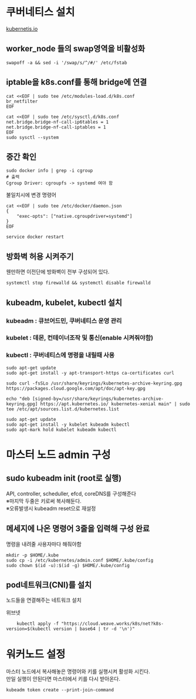 # 쿠버네티스 설치

[kubernetis.io](https://kubernetes.io/docs/setup/production-environment/tools/kubeadm/install-kubeadm/)

## worker_node 들의 swap영역을 비활성화

    swapoff -a && sed -i '/swap/s/^/#/' /etc/fstab
    
## iptable을 k8s.conf를 통해 bridge에 연결

    cat <<EOF | sudo tee /etc/modules-load.d/k8s.conf
    br_netfilter
    EOF

    cat <<EOF | sudo tee /etc/sysctl.d/k8s.conf
    net.bridge.bridge-nf-call-ip6tables = 1
    net.bridge.bridge-nf-call-iptables = 1
    EOF
    sudo sysctl --system
    
## 중간 확인

    sudo docker info | grep -i cgroup
    # 출력
    Cgroup Driver: cgroupfs -> systemd 여야 함
      
불일치시에 변경 명령어

    cat <<EOF | sudo tee /etc/docker/daemon.json
    {
        "exec-opts": ["native.cgroupdriver=systemd"]
    }
    EOF

    service docker restart
    
    
## 방화벽 허용 시켜주기
웬만하면 이전단에 방화벽이 전부 구성되어 있다.
    
    systemctl stop firewalld && systemctl disable firewalld
    
## kubeadm, kubelet, kubectl 설치
  ### kubeadm : 큐브어드민, 쿠버네티스 운영 관리
  ### kubelet : 데몬, 컨테이너조작 및 통신(enable 시켜줘야함)
  ### kubectl : 쿠버네티스에 명령을 내릴때 사용

    sudo apt-get update
    sudo apt-get install -y apt-transport-https ca-certificates curl
    
    sudo curl -fsSLo /usr/share/keyrings/kubernetes-archive-keyring.gpg https://packages.cloud.google.com/apt/doc/apt-key.gpg
    
    echo "deb [signed-by=/usr/share/keyrings/kubernetes-archive-keyring.gpg] https://apt.kubernetes.io/ kubernetes-xenial main" | sudo tee /etc/apt/sources.list.d/kubernetes.list
    
    sudo apt-get update
    sudo apt-get install -y kubelet kubeadm kubectl
    sudo apt-mark hold kubelet kubeadm kubectl
    
    
# 마스터 노드 admin 구성

## sudo kubeadm init (root로 실행)
API, controller, scheduller, efcd, coreDNS를 구성해준다   
※마지막 두줄은 키로써 복사해둔다.   
※오류발생시 kubeadm reset으로 재설정   

## 메세지에 나온 명령어 3줄을 입력해 구성 완료
명령을 내려줄 사용자마다 해줘야함

    mkdir -p $HOME/.kube
    sudo cp -i /etc/kubernetes/admin.conf $HOME/.kube/config
    sudo chown $(id -u):$(id -g) $HOME/.kube/config
    
## pod네트워크(CNI)를 설치
노드들을 연결해주는 네트워크 설치   

위브넷

        kubectl apply -f "https://cloud.weave.works/k8s/net?k8s-version=$(kubectl version | base64 | tr -d '\n')"
        
 # 워커노드 설정
마스터 노드에서 복사해놓은 명령어와 키를 실행시켜 활성화 시킨다.   
만일 실행이 안된다면 마스터에서 키를 다시 받아온다.

    kubeadm token create --print-join-command
